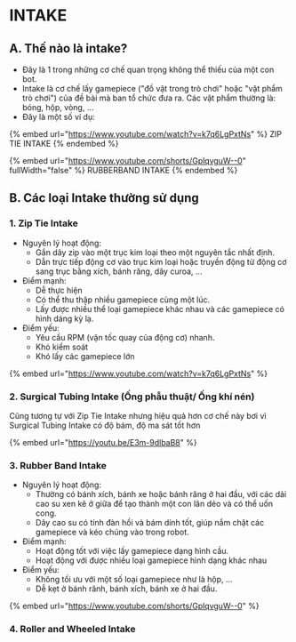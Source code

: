 # INTAKE

## A. Thế nào là intake?

* Đây là 1 trong những cơ chế quan trọng không thể thiếu của một con bot.&#x20;
* Intake là cơ chế lấy gamepiece ("đồ vật trong trò chơi" hoặc "vật phẩm trò chơi") của đề bài mà ban tổ chức đưa ra. Các vật phẩm thường là: bóng, hộp, vòng, ...
* Đây là một số ví dụ:&#x20;

{% embed url="https://www.youtube.com/watch?v=k7q6LgPxtNs" %}
ZIP TIE INTAKE
{% endembed %}

{% embed url="https://www.youtube.com/shorts/GplqvguW--0" fullWidth="false" %}
RUBBERBAND INTAKE
{% endembed %}

## B. Các loại Intake thường sử dụng

### 1. **Zip Tie Intake**

* Nguyên lý hoạt động:
  * Gắn dây zip vào một trục kim loại theo một nguyên tắc nhất định.
  * Dẫn trực tiếp động cơ vào trục kim loại hoặc truyền động từ động cơ sang trục bằng xích, bánh răng, dây curoa, ...
* Điểm mạnh:&#x20;
  * Dễ thực hiện
  * Có thể thu thập nhiều gamepiece cùng một lúc.
  * Lấy được nhiều thể loại gamepiece khác nhau và các gamepiece có hình dáng kỳ lạ.
* Điểm yếu:
  * Yêu cầu RPM (vận tốc quay của động cơ) nhanh.
  * Khó kiểm soát
  * Khó lấy các gamepiece lớn

{% embed url="https://www.youtube.com/watch?v=k7q6LgPxtNs" %}



### 2. Surgical Tubing Intake (Ống phẫu thuật/ Ống khí nén)

Cũng tương tự với Zip Tie Intake nhưng hiệu quả hơn cơ chế này bơi vì Surgical Tubing Intake có độ bám, độ ma sát tốt hơn

{% embed url="https://youtu.be/E3m-9dlbaB8" %}

### 3. Rubber Band Intake

* Nguyên lý hoạt động:&#x20;
  * Thường có bánh xích, bánh xe hoặc bánh răng ở hai đầu, với các dải cao su xen kẽ ở giữa để tạo thành một con lăn dẻo và có thể uốn cong.
  * Dây cao su có tính đàn hồi và bám dính tốt, giúp nắm chặt các gamepiece và kéo chúng vào trong robot.
* Điểm mạnh:
  * Hoạt động tốt với việc lấy gamepiece dạng hình cầu.
  * Hoạt động với được nhiều loại gamepiece hình dạng khác nhau
* Điểm yếu:
  * Không tối ưu với một số loại gamepiece như là hộp, ...
  * Dễ kẹt ở bánh rănh, bánh xích, bánh xe ở hai đầu.

{% embed url="https://www.youtube.com/shorts/GplqvguW--0" %}

### 4. Roller and Wheeled Intake

